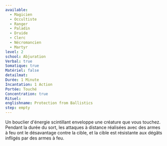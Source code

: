 ```yaml
---
available:
  - Magicien
  - Occultiste
  - Ranger
  - Paladin
  - Druide
  - Clerc
  - Nécromancien
  - Martyr
level: 2
school: Abjuration
Verbal: true
Somatique: true
Matériel: false
detailmat:
Durée: 1 Minute
Incantation: 1 Action
Portée: Touché
Concentration: true
Rituel:
englishname: Protection from Ballistics
step: empty
---
```

Un bouclier d'énergie scintillant enveloppe une créature que vous touchez. Pendant la durée du sort, les attaques à distance réalisées avec des armes à feu ont le désavantage contre la cible, et la cible est résistante aux dégâts infligés par des armes à feu.
